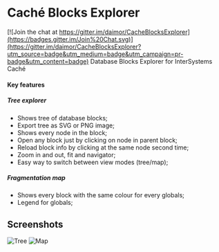 # Caché Blocks Explorer

[![Join the chat at https://gitter.im/daimor/CacheBlocksExplorer](https://badges.gitter.im/Join%20Chat.svg)](https://gitter.im/daimor/CacheBlocksExplorer?utm_source=badge&utm_medium=badge&utm_campaign=pr-badge&utm_content=badge)
Database Blocks Explorer for InterSystems Caché

#### Key features
##### Tree explorer
+ Shows tree of database blocks;
+ Export tree as SVG or PNG image;
+ Shows every node in the block;
+ Open any block just by clicking on node in parent block;
+ Reload block info by clicking at the same node second time;
+ Zoom in and out, fit and navigator;
+ Easy way to switch between view modes (tree/map);

##### Fragmentation map
+ Shows every block with the same colour for every globals;
+ Legend for globals;


## Screenshots

![Tree](https://cloud.githubusercontent.com/assets/1212251/9978584/f4964ada-5f40-11e5-8b23-2d20cb03e7b1.png)
![Map](https://cloud.githubusercontent.com/assets/1212251/9978586/f967a3e2-5f40-11e5-82a4-8588d47340b5.png)
